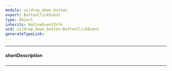 ```yaml
---
module: ui/drop_down_button
export: ButtonClickEvent
type: Object
inherits: NativeEventInfo
uid: ui/drop_down_button:ButtonClickEvent
generateTypeLink: 
---
```

---
##### shortDescription
<!-- Description goes here -->

---
<!-- Description goes here -->
